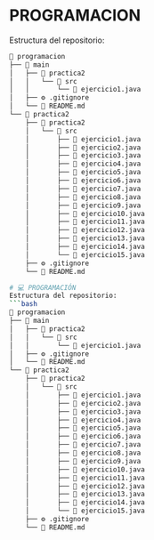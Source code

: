 # PROGRAMACION
Estructura del repositorio:
```bash
📁 programacion
├── 🌿 main
│   ├── 📁 practica2
│   │   └── 📁 src
│   │       └── 📄 ejercicio1.java
│   ├── ⚙️ .gitignore
│   └── 📘 README.md
└── 🌿 practica2
    ├── 📁 practica2
    │   └── 📁 src
    │       ├── 📄 ejercicio1.java
    │       ├── 📄 ejercicio2.java
    │       ├── 📄 ejercicio3.java
    │       ├── 📄 ejercicio4.java
    │       ├── 📄 ejercicio5.java
    │       ├── 📄 ejercicio6.java
    │       ├── 📄 ejercicio7.java
    │       ├── 📄 ejercicio8.java
    │       ├── 📄 ejercicio9.java
    │       ├── 📄 ejercicio10.java
    │       ├── 📄 ejercicio11.java
    │       ├── 📄 ejercicio12.java
    │       ├── 📄 ejercicio13.java
    │       ├── 📄 ejercicio14.java
    │       └── 📄 ejercicio15.java
    ├── ⚙️ .gitignore
    └── 📘 README.md

# 💻 PROGRAMACIÓN
Estructura del repositorio:
```bash
📁 programacion
├── 🌿 main
│   ├── 📁 practica2
│   │   └── 📁 src
│   │       └── 📄 ejercicio1.java
│   ├── ⚙️ .gitignore
│   └── 📘 README.md
└── 🌿 practica2
    ├── 📁 practica2
    │   └── 📁 src
    │       ├── 📄 ejercicio1.java
    │       ├── 📄 ejercicio2.java
    │       ├── 📄 ejercicio3.java
    │       ├── 📄 ejercicio4.java
    │       ├── 📄 ejercicio5.java
    │       ├── 📄 ejercicio6.java
    │       ├── 📄 ejercicio7.java
    │       ├── 📄 ejercicio8.java
    │       ├── 📄 ejercicio9.java
    │       ├── 📄 ejercicio10.java
    │       ├── 📄 ejercicio11.java
    │       ├── 📄 ejercicio12.java
    │       ├── 📄 ejercicio13.java
    │       ├── 📄 ejercicio14.java
    │       └── 📄 ejercicio15.java
    ├── ⚙️ .gitignore
    └── 📘 README.md
